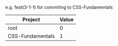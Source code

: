 e.g. feat(3-1-1) for commiting to CSS-Fundamentals

| Project | Value |
|---|---|
|root|0|
|CSS-Fundamentals|1|

